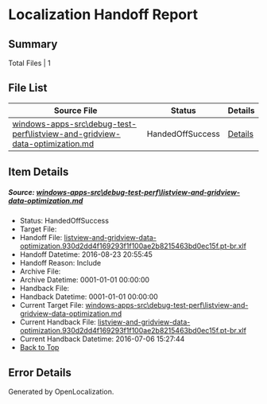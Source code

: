 # <a name='report-top'></a> Localization Handoff Report

## Summary
 Total Files | 1

## File List
 Source File | Status | Details 
 ----------- | ------ | ------- 
 [windows-apps-src\debug-test-perf\listview-and-gridview-data-optimization.md](https://github.com/Microsoft/windows-apps/blob/e44dd5c2c3c9fb252062af3a6a9f409e1777a878/windows-apps-src/debug-test-perf/listview-and-gridview-data-optimization.md) | HandedOffSuccess | [Details](#0a16dc27db6fb1e04e1ab0c575077ca10b97f12d3289)

## Item Details
##### <a name='0a16dc27db6fb1e04e1ab0c575077ca10b97f12d3289'></a> Source: [windows-apps-src\debug-test-perf\listview-and-gridview-data-optimization.md](https://github.com/Microsoft/windows-apps/blob/e44dd5c2c3c9fb252062af3a6a9f409e1777a878/windows-apps-src/debug-test-perf/listview-and-gridview-data-optimization.md)
* Status: HandedOffSuccess
* Target File: 
* Handoff File: [listview-and-gridview-data-optimization.930d2dd4f169293f1f100ae2b8215463bd0ec15f.pt-br.xlf](https://github.com/Microsoft/WDG.handoff/blob/32c4037804a4d73c778bca6008b991b6532129e8/ol-handoff/Microsoft/windows-apps.pt-br/master/listview-and-gridview-data-optimization.930d2dd4f169293f1f100ae2b8215463bd0ec15f.pt-br.xlf)
* Handoff Datetime: 2016-08-23 20:55:45
* Handoff Reason: Include
* Archive File: 
* Archive Datetime: 0001-01-01 00:00:00
* Handback File: 
* Handback Datetime: 0001-01-01 00:00:00
* Current Target File: [windows-apps-src\debug-test-perf\listview-and-gridview-data-optimization.md](https://github.com/Microsoft/windows-apps.pt-br/blob/b7cc1700e5930854bd1f5cdef3b4a27520adc15a/windows-apps-src/debug-test-perf/listview-and-gridview-data-optimization.md)
* Current Handback File: [listview-and-gridview-data-optimization.930d2dd4f169293f1f100ae2b8215463bd0ec15f.pt-br.xlf](https://github.com/Microsoft/WDG.handback/blob/7d943cc6c136850b0652613949438de118f8068c/ol-handback/Microsoft/windows-apps.pt-br/master/listview-and-gridview-data-optimization.930d2dd4f169293f1f100ae2b8215463bd0ec15f.pt-br.xlf)
* Current Handback Datetime: 2016-07-06 15:27:44
* [Back to Top](#report-top)


## Error Details

Generated by OpenLocalization.
